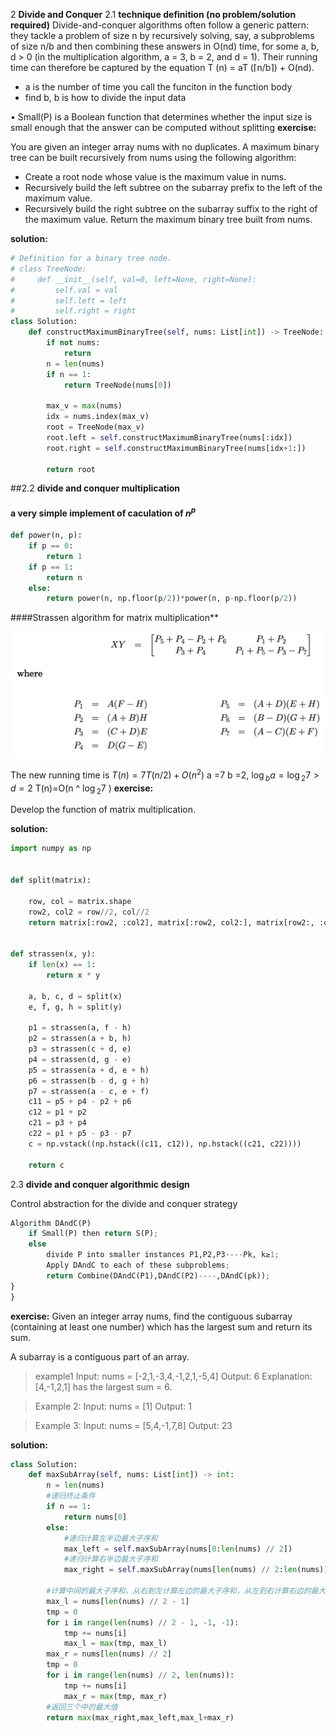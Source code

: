 2 **Divide and Conquer**
2.1 **technique definition (no problem/solution required)**
Divide-and-conquer algorithms often follow a generic pattern: they tackle a problem of size n by recursively solving, say, a subproblems of size n/b and then combining these answers in O(nd) time, for some a, b, d > 0 (in the multiplication algorithm, a = 3, b = 2, and d = 1). Their running time can therefore be captured by the equation T (n) = aT (⌈n/b⌉) + O(nd).
- a is the number of time you call the funciton in the function body
- find b, b is how to divide the input data

• Small(P) is a Boolean function that determines whether the input size is small enough that the answer can be computed without splitting 
**exercise:**

You are given an integer array nums with no duplicates. A maximum binary tree can be built recursively from nums using the following algorithm:

- Create a root node whose value is the maximum value in nums.
- Recursively build the left subtree on the subarray prefix to the left of the maximum value.
- Recursively build the right subtree on the subarray suffix to the right of the maximum value.
Return the maximum binary tree built from nums.

**solution:**

```python
# Definition for a binary tree node.
# class TreeNode:
#     def __init__(self, val=0, left=None, right=None):
#         self.val = val
#         self.left = left
#         self.right = right
class Solution:
    def constructMaximumBinaryTree(self, nums: List[int]) -> TreeNode:
        if not nums:
            return 
        n = len(nums)
        if n == 1:
            return TreeNode(nums[0])
        
        max_v = max(nums)
        idx = nums.index(max_v)
        root = TreeNode(max_v)
        root.left = self.constructMaximumBinaryTree(nums[:idx])
        root.right = self.constructMaximumBinaryTree(nums[idx+1:])

        return root
```

##2.2 **divide and conquer multiplication**

#### a very simple implement of caculation of  $n^p$
```python
def power(n, p):
    if p == 0:
        return 1
    if p == 1:
        return n
    else:
        return power(n, np.floor(p/2))*power(n, p-np.floor(p/2))
```

####Strassen algorithm for matrix multiplication**

![output](image_for_symthesis/DAC1.png)

The new running time is $T(n)=7T(n/2)+O(n^2)$
a =7 b =2, $\log{_b}{a}=\log{_2}{7} > d = 2$ 
T(n)=O(n ^ $\log{_2}{7}$ )
**exercise:**

Develop the function of matrix multiplication.

**solution:**
```python
import numpy as np


def split(matrix):

    row, col = matrix.shape
    row2, col2 = row//2, col//2
    return matrix[:row2, :col2], matrix[:row2, col2:], matrix[row2:, :col2], matrix[row2:, col2:]


def strassen(x, y):
    if len(x) == 1:
        return x * y

    a, b, c, d = split(x)
    e, f, g, h = split(y)

    p1 = strassen(a, f - h)
    p2 = strassen(a + b, h)
    p3 = strassen(c + d, e)
    p4 = strassen(d, g - e)
    p5 = strassen(a + d, e + h)
    p6 = strassen(b - d, g + h)
    p7 = strassen(a - c, e + f)
    c11 = p5 + p4 - p2 + p6
    c12 = p1 + p2
    c21 = p3 + p4
    c22 = p1 + p5 - p3 - p7
    c = np.vstack((np.hstack((c11, c12)), np.hstack((c21, c22))))

    return c 
```
2.3 **divide and conquer algorithmic design**

  Control abstraction for the divide and conquer strategy
```python
Algorithm DAndC(P)
    if Small(P) then return S(P);
    else
        divide P into smaller instances P1,P2,P3----Pk, k≥1;
        Apply DAndC to each of these subproblems;
        return Combine(DAndC(P1),DAndC(P2)----,DAndC(pk));
}
}
```

**exercise:**
Given an integer array nums, find the contiguous subarray (containing at least one number) which has the largest sum and return its sum.

A subarray is a contiguous part of an array.

> example1
Input: nums = [-2,1,-3,4,-1,2,1,-5,4]
Output: 6
Explanation: [4,-1,2,1] has the largest sum = 6.

> Example 2:
Input: nums = [1]
Output: 1

>Example 3:
Input: nums = [5,4,-1,7,8]
Output: 23

**solution:**
```python
class Solution:
    def maxSubArray(self, nums: List[int]) -> int:
        n = len(nums)
        #递归终止条件
        if n == 1:
            return nums[0]
        else:
            #递归计算左半边最大子序和
            max_left = self.maxSubArray(nums[0:len(nums) // 2])
            #递归计算右半边最大子序和
            max_right = self.maxSubArray(nums[len(nums) // 2:len(nums)])
        
        #计算中间的最大子序和，从右到左计算左边的最大子序和，从左到右计算右边的最大子序和，再相加
        max_l = nums[len(nums) // 2 - 1]
        tmp = 0
        for i in range(len(nums) // 2 - 1, -1, -1):
            tmp += nums[i]
            max_l = max(tmp, max_l)
        max_r = nums[len(nums) // 2]
        tmp = 0
        for i in range(len(nums) // 2, len(nums)):
            tmp += nums[i]
            max_r = max(tmp, max_r)
        #返回三个中的最大值
        return max(max_right,max_left,max_l+max_r)
```
